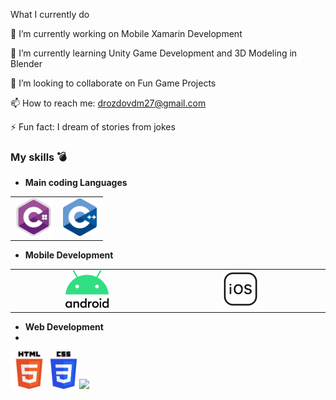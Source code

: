 What I currently do
 
🔭 I’m currently working on Mobile Xamarin Development

🌱 I’m currently learning Unity Game Development and 3D Modeling in Blender

👯 I’m looking to collaborate on Fun Game Projects

📫 How to reach me: drozdovdm27@gmail.com

⚡ Fun fact: I dream of stories from jokes


### My skills 💣
- **Main coding Languages**
<table>
<tbody>
 
<tr>
 <td align="center" width="50%">
  <img height=60px src="https://github.com/Dalvent/Dalvent/blob/main/Logos/csharp.png?raw=true"> 
 </td>

 <td align="center" width="50%">
  <img height=60px src="https://github.com/Dalvent/Dalvent/blob/main/Logos/cpp.png?raw=true"> 
 </td>
</tr>
 
</tbody>
</table>

- **Mobile Development**
<table>
<tbody>
 
<tr>
 <td align="center" width="50%">
  <img height=60px src="https://github.com/Dalvent/Dalvent/blob/main/Logos/android.png?raw=true"> 
 </td>

 <td align="center" width="50%">
  <img height=60px src="https://github.com/Dalvent/Dalvent/blob/main/Logos/ios.png?raw=true"> 
 </td>
 
  <td align="center" width="50%">
  <img height=60px src="https://github.com/Dalvent/Dalvent/blob/main/Logos/kotlin.png?raw=true"> 
 </td>
</tr>
 
</tbody>
</table>

- **Web Development**
- 
<tr>
 <td align="center" width="50%">
  <img height=60px src="https://github.com/Dalvent/Dalvent/blob/main/Logos/html5.png?raw=true"> 
 </td>

 <td align="center" width="50%">
  <img height=60px src="https://github.com/Dalvent/Dalvent/blob/main/Logos/css3.png?raw=true"> 
 </td>
 
  <td align="center" width="50%">
  <img height=60px src="https://github.com/Dalvent/Dalvent/blob/main/Logos/apsnet.png?raw=true"> 
 </td>
</tr>
 
</tbody>
</table>
